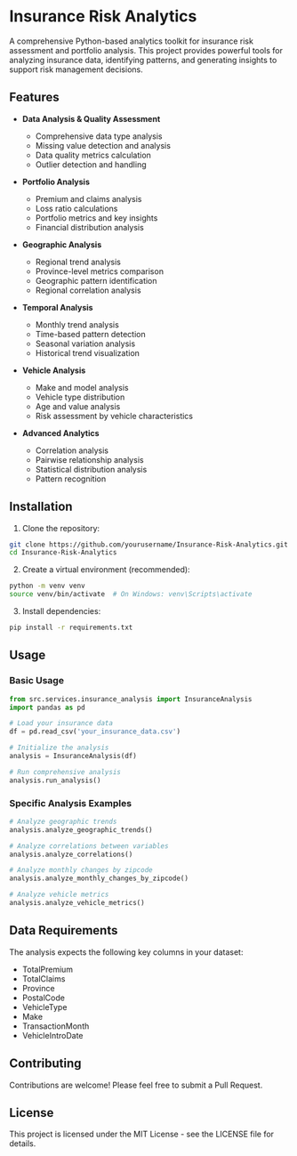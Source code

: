 # Insurance Risk Analytics

A comprehensive Python-based analytics toolkit for insurance risk assessment and portfolio analysis. This project provides powerful tools for analyzing insurance data, identifying patterns, and generating insights to support risk management decisions.

## Features

- **Data Analysis & Quality Assessment**
  - Comprehensive data type analysis
  - Missing value detection and analysis
  - Data quality metrics calculation
  - Outlier detection and handling

- **Portfolio Analysis**
  - Premium and claims analysis
  - Loss ratio calculations
  - Portfolio metrics and key insights
  - Financial distribution analysis

- **Geographic Analysis**
  - Regional trend analysis
  - Province-level metrics comparison
  - Geographic pattern identification
  - Regional correlation analysis

- **Temporal Analysis**
  - Monthly trend analysis
  - Time-based pattern detection
  - Seasonal variation analysis
  - Historical trend visualization

- **Vehicle Analysis**
  - Make and model analysis
  - Vehicle type distribution
  - Age and value analysis
  - Risk assessment by vehicle characteristics

- **Advanced Analytics**
  - Correlation analysis
  - Pairwise relationship analysis
  - Statistical distribution analysis
  - Pattern recognition

## Installation

1. Clone the repository:
```bash
git clone https://github.com/yourusername/Insurance-Risk-Analytics.git
cd Insurance-Risk-Analytics
```

2. Create a virtual environment (recommended):
```bash
python -m venv venv
source venv/bin/activate  # On Windows: venv\Scripts\activate
```

3. Install dependencies:
```bash
pip install -r requirements.txt
```

## Usage

### Basic Usage

```python
from src.services.insurance_analysis import InsuranceAnalysis
import pandas as pd

# Load your insurance data
df = pd.read_csv('your_insurance_data.csv')

# Initialize the analysis
analysis = InsuranceAnalysis(df)

# Run comprehensive analysis
analysis.run_analysis()
```

### Specific Analysis Examples

```python
# Analyze geographic trends
analysis.analyze_geographic_trends()

# Analyze correlations between variables
analysis.analyze_correlations()

# Analyze monthly changes by zipcode
analysis.analyze_monthly_changes_by_zipcode()

# Analyze vehicle metrics
analysis.analyze_vehicle_metrics()
```

## Data Requirements

The analysis expects the following key columns in your dataset:
- TotalPremium
- TotalClaims
- Province
- PostalCode
- VehicleType
- Make
- TransactionMonth
- VehicleIntroDate

## Contributing

Contributions are welcome! Please feel free to submit a Pull Request.

## License

This project is licensed under the MIT License - see the LICENSE file for details.
